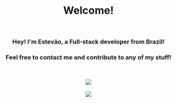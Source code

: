 <div align="center">
	<br>
	<h1>Welcome!</h1>
	<br>
	<h3>Hey! I'm Estevão, a Full-stack developer from Brazil!</h3>
	<h3>Feel free to contact me and contribute to any of my stuff!</h3>
</div>
<br>
<br>
<div align="center">
	<a href="https://skillicons.dev">
    		<img src="https://skillicons.dev/icons?i=laravel,mysql,react,docker,git" />
  	</a>
</div>
<br>
<div align="center">
	<a href="https://www.linkedin.com/in/estev%C3%A3o-azevedo-715a91221/?originalSubdomain=br" target="_blank" ><img src="https://img.shields.io/badge/-LinkedIn-%230077B5?style=for-the-badge&logo=linkedin&logoColor=white" target="_blank"></a>
</div>
